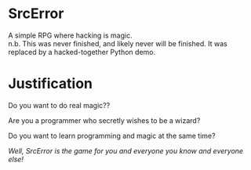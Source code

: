 SrcError
===========

A simple RPG where hacking is magic.  
n.b. This was never finished, and likely never will be finished. It was replaced by a hacked-together Python demo.

Justification
=============
Do you want to do real magic?? 

Are you a programmer who secretly wishes to be a wizard? 

Do you want to learn programming and magic at the same time?

*Well, SrcError is the game for you and everyone you know and everyone else!*
